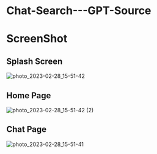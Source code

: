 # Chat-Search---GPT-Source
# ScreenShot

## Splash Screen 
![photo_2023-02-28_15-51-42](https://user-images.githubusercontent.com/89348788/221826294-f7e24a5f-48f7-422a-a4a2-d5415f69d730.jpg)
 
## Home Page 

![photo_2023-02-28_15-51-42 (2)](https://user-images.githubusercontent.com/89348788/221826436-edb77910-b94c-4fb6-82f9-88bc00c66962.jpg)

## Chat Page 

![photo_2023-02-28_15-51-41](https://user-images.githubusercontent.com/89348788/221826527-4f7852e8-1b18-495d-9ec2-f23d9e81e559.jpg)
